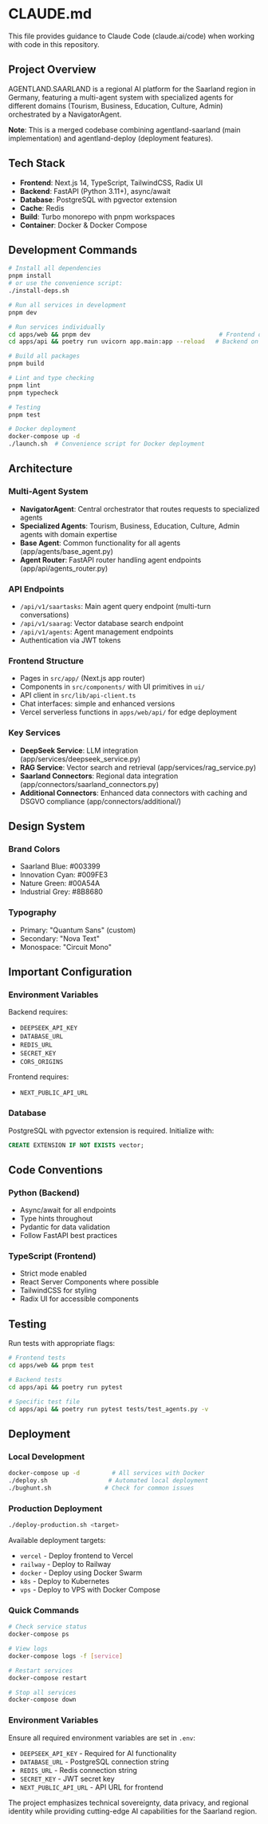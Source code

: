 # CLAUDE.md

This file provides guidance to Claude Code (claude.ai/code) when working with code in this repository.

## Project Overview

AGENTLAND.SAARLAND is a regional AI platform for the Saarland region in Germany, featuring a multi-agent system with specialized agents for different domains (Tourism, Business, Education, Culture, Admin) orchestrated by a NavigatorAgent.

**Note**: This is a merged codebase combining agentland-saarland (main implementation) and agentland-deploy (deployment features).

## Tech Stack

- **Frontend**: Next.js 14, TypeScript, TailwindCSS, Radix UI
- **Backend**: FastAPI (Python 3.11+), async/await
- **Database**: PostgreSQL with pgvector extension
- **Cache**: Redis
- **Build**: Turbo monorepo with pnpm workspaces
- **Container**: Docker & Docker Compose

## Development Commands

```bash
# Install all dependencies
pnpm install
# or use the convenience script:
./install-deps.sh

# Run all services in development
pnpm dev

# Run services individually
cd apps/web && pnpm dev                                    # Frontend on :3000
cd apps/api && poetry run uvicorn app.main:app --reload   # Backend on :8000

# Build all packages
pnpm build

# Lint and type checking
pnpm lint
pnpm typecheck

# Testing
pnpm test

# Docker deployment
docker-compose up -d
./launch.sh  # Convenience script for Docker deployment
```

## Architecture

### Multi-Agent System
- **NavigatorAgent**: Central orchestrator that routes requests to specialized agents
- **Specialized Agents**: Tourism, Business, Education, Culture, Admin agents with domain expertise
- **Base Agent**: Common functionality for all agents (app/agents/base_agent.py)
- **Agent Router**: FastAPI router handling agent endpoints (app/api/agents_router.py)

### API Endpoints
- `/api/v1/saartasks`: Main agent query endpoint (multi-turn conversations)
- `/api/v1/saarag`: Vector database search endpoint
- `/api/v1/agents`: Agent management endpoints
- Authentication via JWT tokens

### Frontend Structure
- Pages in `src/app/` (Next.js app router)
- Components in `src/components/` with UI primitives in `ui/`
- API client in `src/lib/api-client.ts`
- Chat interfaces: simple and enhanced versions
- Vercel serverless functions in `apps/web/api/` for edge deployment

### Key Services
- **DeepSeek Service**: LLM integration (app/services/deepseek_service.py)
- **RAG Service**: Vector search and retrieval (app/services/rag_service.py)
- **Saarland Connectors**: Regional data integration (app/connectors/saarland_connectors.py)
- **Additional Connectors**: Enhanced data connectors with caching and DSGVO compliance (app/connectors/additional/)

## Design System

### Brand Colors
- Saarland Blue: #003399
- Innovation Cyan: #009FE3
- Nature Green: #00A54A
- Industrial Grey: #8B8680

### Typography
- Primary: "Quantum Sans" (custom)
- Secondary: "Nova Text"
- Monospace: "Circuit Mono"

## Important Configuration

### Environment Variables
Backend requires:
- `DEEPSEEK_API_KEY`
- `DATABASE_URL`
- `REDIS_URL`
- `SECRET_KEY`
- `CORS_ORIGINS`

Frontend requires:
- `NEXT_PUBLIC_API_URL`

### Database
PostgreSQL with pgvector extension is required. Initialize with:
```sql
CREATE EXTENSION IF NOT EXISTS vector;
```

## Code Conventions

### Python (Backend)
- Async/await for all endpoints
- Type hints throughout
- Pydantic for data validation
- Follow FastAPI best practices

### TypeScript (Frontend)
- Strict mode enabled
- React Server Components where possible
- TailwindCSS for styling
- Radix UI for accessible components

## Testing

Run tests with appropriate flags:
```bash
# Frontend tests
cd apps/web && pnpm test

# Backend tests  
cd apps/api && poetry run pytest

# Specific test file
cd apps/api && poetry run pytest tests/test_agents.py -v
```

## Deployment

### Local Development
```bash
docker-compose up -d         # All services with Docker
./deploy.sh                 # Automated local deployment
./bughunt.sh               # Check for common issues
```

### Production Deployment
```bash
./deploy-production.sh <target>
```

Available deployment targets:
- `vercel` - Deploy frontend to Vercel
- `railway` - Deploy to Railway
- `docker` - Deploy using Docker Swarm
- `k8s` - Deploy to Kubernetes
- `vps` - Deploy to VPS with Docker Compose

### Quick Commands
```bash
# Check service status
docker-compose ps

# View logs
docker-compose logs -f [service]

# Restart services
docker-compose restart

# Stop all services
docker-compose down
```

### Environment Variables
Ensure all required environment variables are set in `.env`:
- `DEEPSEEK_API_KEY` - Required for AI functionality
- `DATABASE_URL` - PostgreSQL connection string
- `REDIS_URL` - Redis connection string
- `SECRET_KEY` - JWT secret key
- `NEXT_PUBLIC_API_URL` - API URL for frontend

The project emphasizes technical sovereignty, data privacy, and regional identity while providing cutting-edge AI capabilities for the Saarland region.